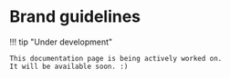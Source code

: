 # Brand guidelines

!!! tip "Under development"

    This documentation page is being actively worked on.
    It will be available soon. :)
